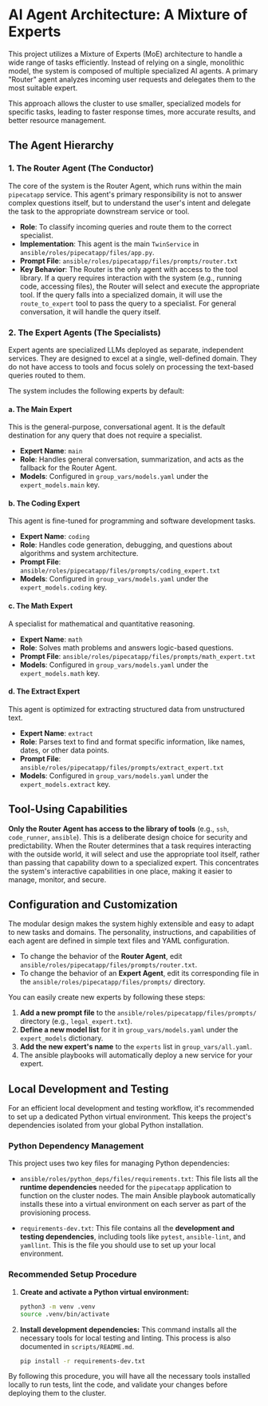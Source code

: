 # AI Agent Architecture: A Mixture of Experts

This project utilizes a Mixture of Experts (MoE) architecture to handle a wide range of tasks efficiently. Instead of relying on a single, monolithic model, the system is composed of multiple specialized AI agents. A primary "Router" agent analyzes incoming user requests and delegates them to the most suitable expert.

This approach allows the cluster to use smaller, specialized models for specific tasks, leading to faster response times, more accurate results, and better resource management.

## The Agent Hierarchy

### 1. The Router Agent (The Conductor)

The core of the system is the Router Agent, which runs within the main `pipecatapp` service. This agent's primary responsibility is not to answer complex questions itself, but to understand the user's intent and delegate the task to the appropriate downstream service or tool.

- **Role**: To classify incoming queries and route them to the correct specialist.
- **Implementation**: This agent is the main `TwinService` in `ansible/roles/pipecatapp/files/app.py`.
- **Prompt File**: `ansible/roles/pipecatapp/files/prompts/router.txt`
- **Key Behavior**: The Router is the only agent with access to the tool library. If a query requires interaction with the system (e.g., running code, accessing files), the Router will select and execute the appropriate tool. If the query falls into a specialized domain, it will use the `route_to_expert` tool to pass the query to a specialist. For general conversation, it will handle the query itself.

### 2. The Expert Agents (The Specialists)

Expert agents are specialized LLMs deployed as separate, independent services. They are designed to excel at a single, well-defined domain. They do not have access to tools and focus solely on processing the text-based queries routed to them.

The system includes the following experts by default:

#### a. The Main Expert
This is the general-purpose, conversational agent. It is the default destination for any query that does not require a specialist.

- **Expert Name**: `main`
- **Role**: Handles general conversation, summarization, and acts as the fallback for the Router Agent.
- **Models**: Configured in `group_vars/models.yaml` under the `expert_models.main` key.

#### b. The Coding Expert
This agent is fine-tuned for programming and software development tasks.

- **Expert Name**: `coding`
- **Role**: Handles code generation, debugging, and questions about algorithms and system architecture.
- **Prompt File**: `ansible/roles/pipecatapp/files/prompts/coding_expert.txt`
- **Models**: Configured in `group_vars/models.yaml` under the `expert_models.coding` key.

#### c. The Math Expert
A specialist for mathematical and quantitative reasoning.

- **Expert Name**: `math`
- **Role**: Solves math problems and answers logic-based questions.
- **Prompt File**: `ansible/roles/pipecatapp/files/prompts/math_expert.txt`
- **Models**: Configured in `group_vars/models.yaml` under the `expert_models.math` key.

#### d. The Extract Expert
This agent is optimized for extracting structured data from unstructured text.

- **Expert Name**: `extract`
- **Role**: Parses text to find and format specific information, like names, dates, or other data points.
- **Prompt File**: `ansible/roles/pipecatapp/files/prompts/extract_expert.txt`
- **Models**: Configured in `group_vars/models.yaml` under the `expert_models.extract` key.


## Tool-Using Capabilities

**Only the Router Agent has access to the library of tools** (e.g., `ssh`, `code_runner`, `ansible`). This is a deliberate design choice for security and predictability. When the Router determines that a task requires interacting with the outside world, it will select and use the appropriate tool itself, rather than passing that capability down to a specialized expert. This concentrates the system's interactive capabilities in one place, making it easier to manage, monitor, and secure.

## Configuration and Customization

The modular design makes the system highly extensible and easy to adapt to new tasks and domains. The personality, instructions, and capabilities of each agent are defined in simple text files and YAML configuration.

- To change the behavior of the **Router Agent**, edit `ansible/roles/pipecatapp/files/prompts/router.txt`.
- To change the behavior of an **Expert Agent**, edit its corresponding file in the `ansible/roles/pipecatapp/files/prompts/` directory.

You can easily create new experts by following these steps:
1.  **Add a new prompt file** to the `ansible/roles/pipecatapp/files/prompts/` directory (e.g., `legal_expert.txt`).
2.  **Define a new model list** for it in `group_vars/models.yaml` under the `expert_models` dictionary.
3.  **Add the new expert's name** to the `experts` list in `group_vars/all.yaml`.
4.  The ansible playbooks will automatically deploy a new service for your expert.

## Local Development and Testing

For an efficient local development and testing workflow, it's recommended to set up a dedicated Python virtual environment. This keeps the project's dependencies isolated from your global Python installation.

### Python Dependency Management

This project uses two key files for managing Python dependencies:

-   `ansible/roles/python_deps/files/requirements.txt`: This file lists all the **runtime dependencies** needed for the `pipecatapp` application to function on the cluster nodes. The main Ansible playbook automatically installs these into a virtual environment on each server as part of the provisioning process.

-   `requirements-dev.txt`: This file contains all the **development and testing dependencies**, including tools like `pytest`, `ansible-lint`, and `yamllint`. This is the file you should use to set up your local environment.

### Recommended Setup Procedure

1.  **Create and activate a Python virtual environment:**
    ```bash
    python3 -m venv .venv
    source .venv/bin/activate
    ```

2.  **Install development dependencies:**
    This command installs all the necessary tools for local testing and linting. This process is also documented in `scripts/README.md`.
    ```bash
    pip install -r requirements-dev.txt
    ```

By following this procedure, you will have all the necessary tools installed locally to run tests, lint the code, and validate your changes before deploying them to the cluster.